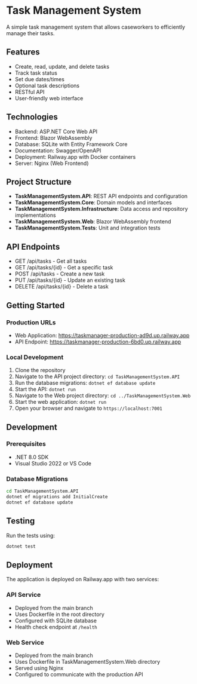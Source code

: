 # Task Management System

A simple task management system that allows caseworkers to efficiently manage their tasks.

## Features

- Create, read, update, and delete tasks
- Track task status
- Set due dates/times
- Optional task descriptions
- RESTful API
- User-friendly web interface

## Technologies

- Backend: ASP.NET Core Web API
- Frontend: Blazor WebAssembly
- Database: SQLite with Entity Framework Core
- Documentation: Swagger/OpenAPI
- Deployment: Railway.app with Docker containers
- Server: Nginx (Web Frontend)

## Project Structure

- **TaskManagementSystem.API**: REST API endpoints and configuration
- **TaskManagementSystem.Core**: Domain models and interfaces
- **TaskManagementSystem.Infrastructure**: Data access and repository implementations
- **TaskManagementSystem.Web**: Blazor WebAssembly frontend
- **TaskManagementSystem.Tests**: Unit and integration tests

## API Endpoints

- GET /api/tasks - Get all tasks
- GET /api/tasks/{id} - Get a specific task
- POST /api/tasks - Create a new task
- PUT /api/tasks/{id} - Update an existing task
- DELETE /api/tasks/{id} - Delete a task

## Getting Started

### Production URLs

- Web Application: https://taskmanager-production-ad9d.up.railway.app
- API Endpoint: https://taskmanager-production-6bd0.up.railway.app

### Local Development

1. Clone the repository
2. Navigate to the API project directory: `cd TaskManagementSystem.API`
3. Run the database migrations: `dotnet ef database update`
4. Start the API: `dotnet run`
5. Navigate to the Web project directory: `cd ../TaskManagementSystem.Web`
6. Start the web application: `dotnet run`
7. Open your browser and navigate to `https://localhost:7001`

## Development

### Prerequisites

- .NET 8.0 SDK
- Visual Studio 2022 or VS Code

### Database Migrations

```bash
cd TaskManagementSystem.API
dotnet ef migrations add InitialCreate
dotnet ef database update
```

## Testing

Run the tests using:

```bash
dotnet test
```

## Deployment

The application is deployed on Railway.app with two services:

### API Service
- Deployed from the main branch
- Uses Dockerfile in the root directory
- Configured with SQLite database
- Health check endpoint at `/health`

### Web Service
- Deployed from the main branch
- Uses Dockerfile in TaskManagementSystem.Web directory
- Served using Nginx
- Configured to communicate with the production API
